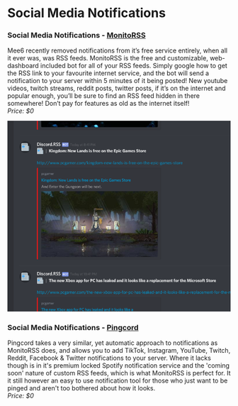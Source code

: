 # Social Media Notifications

### Social Media Notifications - [MonitoRSS](https://monitorss.xyz/)

Mee6 recently removed notifications from it’s free service entirely, when all it ever was, was RSS feeds. MonitoRSS is the free and customizable, web-dashboard included bot for all of your RSS feeds. Simply google how to get the RSS link to your favourite internet service, and the bot will send a notification to your server within 5 minutes of it being posted! New youtube videos, twitch streams, reddit posts, twitter posts, if it’s on the internet and popular enough, you’ll be sure to find an RSS feed hidden in there somewhere! Don’t pay for features as old as the internet itself! \
_Price: $0_

![Social Media Notifications Monitorss](<../.gitbook/assets/image (11).png>)

### Social Media Notifications - [Pingcord](https://pingcord.xyz/)

Pingcord takes a very similar, yet automatic approach to notifications as MonitoRSS does, and allows you to add TikTok, Instagram, YouTube, Twitch, Reddit, Facebook & Twitter notifications to your server. Where it lacks though is in it's premium locked Spotify notification service and the 'coming soon' nature of custom RSS feeds, which is what MonitoRSS is perfect for. It it still however an easy to use notification tool for those who just want to be pinged and aren't too bothered about how it looks.\
_Price: $0_&#x20;
